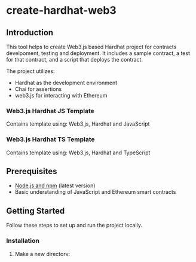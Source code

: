 # create-hardhat-web3

## Introduction

This tool helps to create Web3.js based Hardhat project for contracts develpoment, testing and deployment. It includes a sample contract, a test for that contract, and a script that deploys the contract.

The project utilizes:
- Hardhat as the development environment
- Chai for assertions
- web3.js for interacting with Ethereum

### Web3.js Hardhat JS Template
Contains template using: Web3.js, Hardhat and JavaScript

### Web3.js Hardhat TS Template
Contains template using: Web3.js, Hardhat and TypeScript

## Prerequisites

- [Node.js and npm](https://nodejs.org/en/download/) (latest version)
- Basic understanding of JavaScript and Ethereum smart contracts

## Getting Started

Follow these steps to set up and run the project locally.

### Installation

1. Make a new directory:
   
   `mkdir newproj`

2. Create node project using NPM or Yarn:
   
   `npm init -y` or
   `yarn init -y`

3. Install create-hardhat-web3 .

   `npm i create-hardhat-web3` or
   `yarn add create-hardhat-web3`

4. Use required template for initilization of your project.

For Hardhat, Web3.js, Javascript project :
   `npx create-hardhat-web3 init` or
   `npx create-hardhat-web3 init js`

For Hardhat, Web3.js Typescript project :

   `npx create-hardhat-web3 init ts`

### Install dependencies
Once project is created using template install dependencies using:
   `npm i` or `yarn`

### Compiling the Contract

After installing dependencies compile the smart contract with:

`npx hardhat compile`

This compiles contracts in the `contracts/` directory and generates artifacts.

### Running Tests

Execute tests with:

`npx hardhat test`

This runs all test files in the `test/` directory.

## Project Structure

- `contracts/`: Solidity smart contracts
- `test/`: Test files for smart contracts
- `hardhat.config.js`: Hardhat configuration
